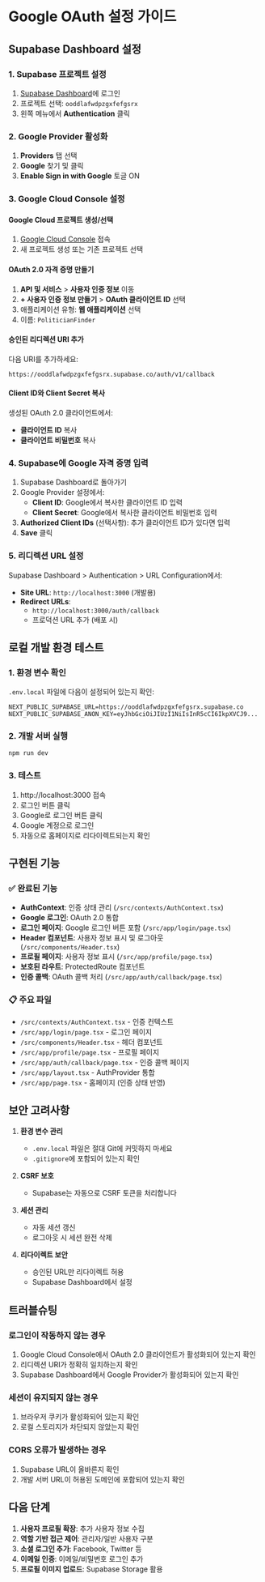 # Google OAuth 설정 가이드

## Supabase Dashboard 설정

### 1. Supabase 프로젝트 설정

1. [Supabase Dashboard](https://app.supabase.com)에 로그인
2. 프로젝트 선택: `ooddlafwdpzgxfefgsrx`
3. 왼쪽 메뉴에서 **Authentication** 클릭

### 2. Google Provider 활성화

1. **Providers** 탭 선택
2. **Google** 찾기 및 클릭
3. **Enable Sign in with Google** 토글 ON

### 3. Google Cloud Console 설정

#### Google Cloud 프로젝트 생성/선택
1. [Google Cloud Console](https://console.cloud.google.com) 접속
2. 새 프로젝트 생성 또는 기존 프로젝트 선택

#### OAuth 2.0 자격 증명 만들기
1. **API 및 서비스** > **사용자 인증 정보** 이동
2. **+ 사용자 인증 정보 만들기** > **OAuth 클라이언트 ID** 선택
3. 애플리케이션 유형: **웹 애플리케이션** 선택
4. 이름: `PoliticianFinder`

#### 승인된 리디렉션 URI 추가
다음 URI를 추가하세요:
```
https://ooddlafwdpzgxfefgsrx.supabase.co/auth/v1/callback
```

#### Client ID와 Client Secret 복사
생성된 OAuth 2.0 클라이언트에서:
- **클라이언트 ID** 복사
- **클라이언트 비밀번호** 복사

### 4. Supabase에 Google 자격 증명 입력

1. Supabase Dashboard로 돌아가기
2. Google Provider 설정에서:
   - **Client ID**: Google에서 복사한 클라이언트 ID 입력
   - **Client Secret**: Google에서 복사한 클라이언트 비밀번호 입력
3. **Authorized Client IDs** (선택사항): 추가 클라이언트 ID가 있다면 입력
4. **Save** 클릭

### 5. 리디렉션 URL 설정

Supabase Dashboard > Authentication > URL Configuration에서:
- **Site URL**: `http://localhost:3000` (개발용)
- **Redirect URLs**:
  - `http://localhost:3000/auth/callback`
  - 프로덕션 URL 추가 (배포 시)

## 로컬 개발 환경 테스트

### 1. 환경 변수 확인
`.env.local` 파일에 다음이 설정되어 있는지 확인:
```env
NEXT_PUBLIC_SUPABASE_URL=https://ooddlafwdpzgxfefgsrx.supabase.co
NEXT_PUBLIC_SUPABASE_ANON_KEY=eyJhbGciOiJIUzI1NiIsInR5cCI6IkpXVCJ9...
```

### 2. 개발 서버 실행
```bash
npm run dev
```

### 3. 테스트
1. http://localhost:3000 접속
2. 로그인 버튼 클릭
3. Google로 로그인 버튼 클릭
4. Google 계정으로 로그인
5. 자동으로 홈페이지로 리다이렉트되는지 확인

## 구현된 기능

### ✅ 완료된 기능
- **AuthContext**: 인증 상태 관리 (`/src/contexts/AuthContext.tsx`)
- **Google 로그인**: OAuth 2.0 통합
- **로그인 페이지**: Google 로그인 버튼 포함 (`/src/app/login/page.tsx`)
- **Header 컴포넌트**: 사용자 정보 표시 및 로그아웃 (`/src/components/Header.tsx`)
- **프로필 페이지**: 사용자 정보 표시 (`/src/app/profile/page.tsx`)
- **보호된 라우트**: ProtectedRoute 컴포넌트
- **인증 콜백**: OAuth 콜백 처리 (`/src/app/auth/callback/page.tsx`)

### 📋 주요 파일
- `/src/contexts/AuthContext.tsx` - 인증 컨텍스트
- `/src/app/login/page.tsx` - 로그인 페이지
- `/src/components/Header.tsx` - 헤더 컴포넌트
- `/src/app/profile/page.tsx` - 프로필 페이지
- `/src/app/auth/callback/page.tsx` - 인증 콜백 페이지
- `/src/app/layout.tsx` - AuthProvider 통합
- `/src/app/page.tsx` - 홈페이지 (인증 상태 반영)

## 보안 고려사항

1. **환경 변수 관리**
   - `.env.local` 파일은 절대 Git에 커밋하지 마세요
   - `.gitignore`에 포함되어 있는지 확인

2. **CSRF 보호**
   - Supabase는 자동으로 CSRF 토큰을 처리합니다

3. **세션 관리**
   - 자동 세션 갱신
   - 로그아웃 시 세션 완전 삭제

4. **리다이렉트 보안**
   - 승인된 URL만 리다이렉트 허용
   - Supabase Dashboard에서 설정

## 트러블슈팅

### 로그인이 작동하지 않는 경우
1. Google Cloud Console에서 OAuth 2.0 클라이언트가 활성화되어 있는지 확인
2. 리디렉션 URI가 정확히 일치하는지 확인
3. Supabase Dashboard에서 Google Provider가 활성화되어 있는지 확인

### 세션이 유지되지 않는 경우
1. 브라우저 쿠키가 활성화되어 있는지 확인
2. 로컬 스토리지가 차단되지 않았는지 확인

### CORS 오류가 발생하는 경우
1. Supabase URL이 올바른지 확인
2. 개발 서버 URL이 허용된 도메인에 포함되어 있는지 확인

## 다음 단계

1. **사용자 프로필 확장**: 추가 사용자 정보 수집
2. **역할 기반 접근 제어**: 관리자/일반 사용자 구분
3. **소셜 로그인 추가**: Facebook, Twitter 등
4. **이메일 인증**: 이메일/비밀번호 로그인 추가
5. **프로필 이미지 업로드**: Supabase Storage 활용
